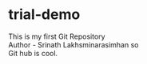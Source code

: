 # trial-demo
This is my first Git Repository 
<br>
Author - Srinath Lakhsminarasimhan so
<br>
Git hub is cool.
